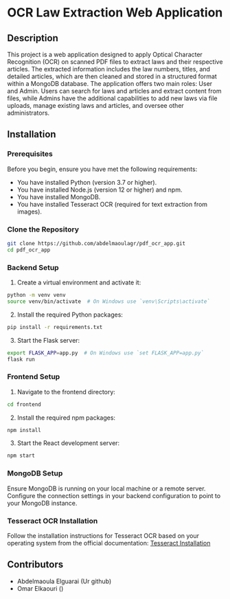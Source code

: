# OCR Law Extraction Web Application

## Description
This project is a web application designed to apply Optical Character Recognition (OCR) on scanned PDF files to extract laws and their respective articles. The extracted information includes the law numbers, titles, and detailed articles, which are then cleaned and stored in a structured format within a MongoDB database. The application offers two main roles: User and Admin. Users can search for laws and articles and extract content from files, while Admins have the additional capabilities to add new laws via file uploads, manage existing laws and articles, and oversee other administrators.

## Installation

### Prerequisites

Before you begin, ensure you have met the following requirements:

- You have installed Python (version 3.7 or higher).
- You have installed Node.js (version 12 or higher) and npm.
- You have installed MongoDB.
- You have installed Tesseract OCR (required for text extraction from images).

### Clone the Repository

```Bash
git clone https://github.com/abdelmaoulagr/pdf_ocr_app.git
cd pdf_ocr_app
```

### Backend Setup

1. Create a virtual environment and activate it:
```bash
python -m venv venv
source venv/bin/activate  # On Windows use `venv\Scripts\activate`
```
2. Install the required Python packages:
```bash
pip install -r requirements.txt
```

3. Start the Flask server:
```bash
export FLASK_APP=app.py  # On Windows use `set FLASK_APP=app.py`
flask run
```


### Frontend Setup
1. Navigate to the frontend directory:
```bash
cd frontend
```

2. Install the required npm packages:
```bash
npm install
```

3. Start the React development server:
```bash
npm start
```

### MongoDB Setup

Ensure MongoDB is running on your local machine or a remote server. Configure the connection settings in your backend configuration to point to your MongoDB instance.

### Tesseract OCR Installation

Follow the installation instructions for Tesseract OCR based on your operating system from the official documentation: [Tesseract Installation](https://tesseract-ocr.github.io/)

## Contributors

- Abdelmaoula Elguarai (Ur github)
- Omar Elkaouri ()
